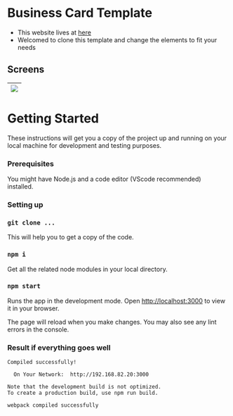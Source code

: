 # Business Card Template
- This website lives at [here](https://whiteshadow1234.github.io/business-card-template/)
- Welcomed to clone this template and change the elements to fit your needs



## Screens
| ![](https://i.imgur.com/XQ9nPI5.png)  |
| ------------------------------------- |





# Getting Started
These instructions will get you a copy of the project up and running on your local machine for development and testing purposes.

### Prerequisites
You might have Node.js and a code editor (VScode recommended) installed.


### Setting up
### `git clone ...`
This will help you to get a copy of the code.

### `npm i`
Get all the related node modules in your local directory.


### `npm start`

Runs the app in the development mode.
Open [http://localhost:3000](http://localhost:3000) to view it in your browser.

The page will reload when you make changes.
You may also see any lint errors in the console.


### Result if everything goes well
```
Compiled successfully!

  On Your Network:  http://192.168.82.20:3000

Note that the development build is not optimized.
To create a production build, use npm run build.

webpack compiled successfully
```
